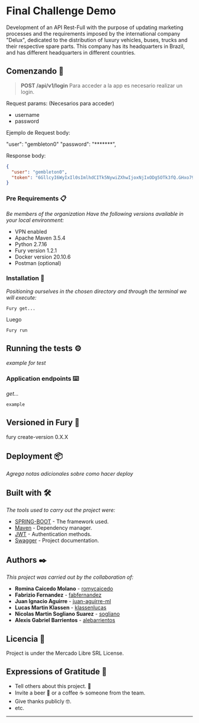 # Final Challenge Demo

Development of an API Rest-Full with the purpose of updating marketing processes and the requirements imposed by the international company "Delux", dedicated to the distribution of luxury vehicles, buses, trucks and their respective spare parts. This company has its headquarters in Brazil, and has different headquarters in different countries.

## Comenzando 🚀

> **POST /api/v1/login**
Para acceder a la app es necesario realizar un login.

Request params: (Necesarios para acceder)

- username
- password

Ejemplo de Request body:

"user": "gembleton0"
"password": "*******",

Response body:

```json
{
  "user": "gembleton0",
  "token": "6GllcyI6WyIxIl0sImlhdCITk5NywiZXhwIjoxNjIxODg5OTk3fQ.GHxo79uiFTwI0yQ33GCUbB..."
}
```
### Pre Requirements 📋

_Be members of the organization_
_Have the following versions available in your local environment:_

- VPN enabled
- Apache Maven 3.5.4
- Python 2.7.16
- Fury version 1.2.1
- Docker version 20.10.6
- Postman (optional)


### Installation 🔧

_Positioning ourselves in the chosen directory and through the terminal we will execute:_

```
Fury get...
```
Luego
```
Fury run
```

## Running the tests ⚙️

_example for test_

### Application endpoints ⌨️

_get..._

```
example
```
## Versioned in Fury 📌

fury create-version 0.X.X

## Deployment 📦

_Agrega notas adicionales sobre como hacer deploy_

## Built with 🛠️

_The tools used to carry out the project were:_

* [SPRING-BOOT](https://spring.io/projects/spring-boot) - The framework used.
* [Maven](https://maven.apache.org/) - Dependency manager.
* [JWT](https://jwt.io/) - Authentication methods.
* [Swagger](https://swagger.io/) - Project documentation.

## Authors ✒️

_This project was carried out by the collaboration of:_

* **Romina Caicedo Molano** - [romycaicedo](https://github.com/romycaicedo)
* **Fabrizio Fernandez** - [fabfernandez](https://github.com/fabfernandez)
* **Juan Ignacio Aguirre** - [juan-aguirre-ml](https://github.com/juan-aguirre-ml)
* **Lucas Martin Klassen** - [klassenlucas](https://github.com/klassenlucas)
* **Nicolas Martin Sogliano Suarez** - [sogliano](https://github.com/sogliano)
* **Alexis Gabriel Barrientos** - [alebarrientos](https://github.com/alebarrientos)

## Licencia 📄

Project is under the Mercado Libre SRL License.

## Expressions of Gratitude 🎁

* Tell others about this project. 📢
* Invite a beer 🍺 or a coffee ☕ someone from the team.
* Give thanks publicly 🤓.
* etc.

---
